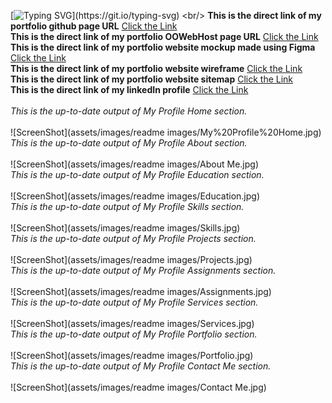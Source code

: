 [![Typing SVG](https://readme-typing-svg.herokuapp.com?width=760&color=%2336BCF7&lines=Hi+%F0%9F%91%8B%2C+I'm+Punarjeewa+Rashmitha.;+IJSE-+%F0%9F%91%8B%2C+Institute+of+Java+and+Software+Engineering.;This+is+my+portfolio+website.)](https://git.io/typing-svg)
<br/>
**This is the direct link of my portfolio github page URL**
[Click the Link](https://punarjeewarashmitha20011016.github.io/MyProfile/)
<br/>
**This is the direct link of my portfolio OOWebHost page URL**
[Click the Link](https://punarjeewarashmitha.000webhostapp.com/)
<br/>
**This is the direct link of my portfolio website mockup made using Figma**
[Click the Link](https://www.figma.com/proto/wKAM2H5WzxQerV9nqPb2In/Untitled?node-id=5%3A329&scaling=scale-down&page-id=0%3A1&starting-point-node-id=1%3A2)
<br/>
**This is the direct link of my portfolio website wireframe**
[Click the Link](https://wireframe.cc/iloEGs)
<br/>
**This is the direct link of my portfolio website sitemap**
[Click the Link](https://www.gloomaps.com/zlJh7m2bet)
<br/>
**This is the direct link of my linkedIn profile**
[Click the Link]( https://www.linkedin.com/in/punarjeewa-rashmitha-59a4a3223/)
<br/>
<br/>
_This is the up-to-date output of My Profile Home section._
<br/>
<br/>
![ScreenShot](assets/images/readme images/My%20Profile%20Home.jpg)
<br/>
_This is the up-to-date output of My Profile About section._
<br/>
<br/>
![ScreenShot](assets/images/readme images/About Me.jpg)
<br/>
_This is the up-to-date output of My Profile Education section._
<br/>
<br/>
![ScreenShot](assets/images/readme images/Education.jpg)
<br/>
_This is the up-to-date output of My Profile Skills section._
<br/>
<br/>
![ScreenShot](assets/images/readme images/Skills.jpg)
<br/>
_This is the up-to-date output of My Profile Projects section._
<br/>
<br/>
![ScreenShot](assets/images/readme images/Projects.jpg)
<br/>
_This is the up-to-date output of My Profile Assignments section._
<br/>
<br/>
![ScreenShot](assets/images/readme images/Assignments.jpg)
<br/>
_This is the up-to-date output of My Profile Services section._
<br/>
<br/>
![ScreenShot](assets/images/readme images/Services.jpg)
<br/>
_This is the up-to-date output of My Profile Portfolio section._
<br/>
<br/>
![ScreenShot](assets/images/readme images/Portfolio.jpg)
<br/>
_This is the up-to-date output of My Profile Contact Me section._
<br/>
<br/>
![ScreenShot](assets/images/readme images/Contact Me.jpg)






